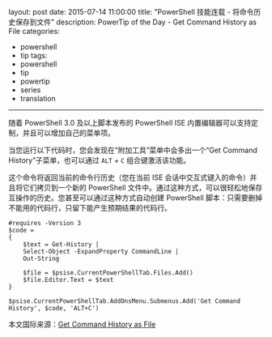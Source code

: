 layout: post
date: 2015-07-14 11:00:00
title: "PowerShell 技能连载 - 将命令历史保存到文件"
description: PowerTip of the Day - Get Command History as File
categories:
- powershell
- tip
tags:
- powershell
- tip
- powertip
- series
- translation
---
随着 PowerShell 3.0 及以上脚本发布的 PowerShell ISE 内置编辑器可以支持定制，并且可以增加自己的菜单项。

当您运行以下代码时，您会发现在“附加工具”菜单中会多出一个“Get Command History”子菜单，也可以通过 `ALT` + `C` 组合键激活该功能。

这个命令将返回当前的命令行历史（您在当前 ISE 会话中交互式键入的命令）并且将它们拷贝到一个新的 PowerShell 文件中。通过这种方式，可以很轻松地保存互操作的历史。您甚至可以通过这种方式自动创建 PowerShell 脚本：只需要删掉不能用的代码行，只留下能产生预期结果的代码行。

    #requires -Version 3
    $code =
    {
        $text = Get-History |
        Select-Object -ExpandProperty CommandLine |
        Out-String
    
        $file = $psise.CurrentPowerShellTab.Files.Add()
        $file.Editor.Text = $text
    }
    
    $psise.CurrentPowerShellTab.AddOnsMenu.Submenus.Add('Get Command History', $code, 'ALT+C')

<!--more-->
本文国际来源：[Get Command History as File](http://community.idera.com/powershell/powertips/b/tips/posts/get-command-history-as-file)
